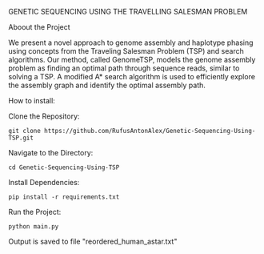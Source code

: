 GENETIC SEQUENCING USING THE TRAVELLING SALESMAN PROBLEM

Aboout the Project

We present a novel approach to genome assembly and haplotype phasing using concepts from the Traveling Salesman Problem (TSP) and search
algorithms. Our method, called GenomeTSP, models the genome assembly problem as finding an optimal path through sequence reads, similar
to solving a TSP. A modified A* search algorithm is used to efficiently explore the assembly
graph and identify the optimal assembly path.

How to install:

Clone the Repository:
```
git clone https://github.com/RufusAntonAlex/Genetic-Sequencing-Using-TSP.git
```
Navigate to the Directory:
```
cd Genetic-Sequencing-Using-TSP
```
Install Dependencies:
```
pip install -r requirements.txt
```
Run the Project:
```
python main.py
```

Output is saved to file "reordered_human_astar.txt"
